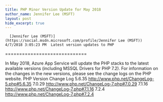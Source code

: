 ```yaml
---
title: PHP Minor Version Update for May 2018
author_name: Jennifer Lee (MSFT)
layout: post
hide_excerpt: true
---
```

      [Jennifer Lee (MSFT)](https://social.msdn.microsoft.com/profile/Jennifer Lee (MSFT))  4/7/2018 3:05:23 PM  Latest version updates to PHP
=============================

 In May 2018, Azure App Service will update the PHP stacks to the latest available versions (including MSSQL Drivers for PHP 7.2). For information on the changes in the new versions, please see the change logs on the PHP website.    PHP Version Change Log   5.6.35 <http://www.php.net/ChangeLog-5.php#5.6.35>   7.0.29 <http://www.php.net/ChangeLog-7.php#7.0.29>   7.1.16 <http://www.php.net/ChangeLog-7.php#7.1.16>   7.2.4 <http://www.php.net/ChangeLog-7.php#7.2.4>        